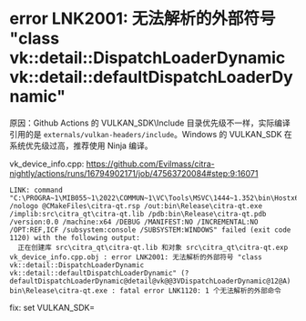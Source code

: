 # error LNK2001: 无法解析的外部符号 "class vk::detail::DispatchLoaderDynamic vk::detail::defaultDispatchLoaderDynamic"

原因：Github Actions 的 VULKAN_SDK\Include 目录优先级不一样，实际编译引用的是 `externals/vulkan-headers/include`。Windows 的 VULKAN_SDK 在系统优先级过高，推荐使用 Ninja 编译。

vk_device_info.cpp: https://github.com/Evilmass/citra-nightly/actions/runs/16794902171/job/47563720084#step:9:16071

```shell
LINK: command "C:\PROGRA~1\MIB055~1\2022\COMMUN~1\VC\Tools\MSVC\1444~1.352\bin\Hostx64\x64\link.exe /nologo @CMakeFiles\citra-qt.rsp /out:bin\Release\citra-qt.exe /implib:src\citra_qt\citra-qt.lib /pdb:bin\Release\citra-qt.pdb /version:0.0 /machine:x64 /DEBUG /MANIFEST:NO /INCREMENTAL:NO /OPT:REF,ICF /subsystem:console /SUBSYSTEM:WINDOWS" failed (exit code 1120) with the following output:
  正在创建库 src\citra_qt\citra-qt.lib 和对象 src\citra_qt\citra-qt.exp
vk_device_info.cpp.obj : error LNK2001: 无法解析的外部符号 "class vk::detail::DispatchLoaderDynamic vk::detail::defaultDispatchLoaderDynamic" (?defaultDispatchLoaderDynamic@detail@vk@@3VDispatchLoaderDynamic@12@A)
bin\Release\citra-qt.exe : fatal error LNK1120: 1 个无法解析的外部命令
```

fix: set VULKAN_SDK=